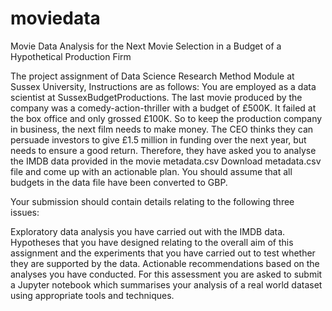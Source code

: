# moviedata
Movie Data Analysis for the Next Movie Selection in a Budget of a Hypothetical Production Firm 

The project assignment of Data Science Research Method Module at Sussex University,
Instructions are as follows:
You are employed as a data scientist at SussexBudgetProductions. The last movie produced by the company was a comedy-action-thriller with a budget of £500K. It failed at the box office and only grossed £100K. So to keep the production company in business, the next film needs to make money. The CEO thinks they can persuade investors to give £1.5 million in funding over the next year, but needs to ensure a good return. Therefore, they have asked you to analyse the IMDB data provided in the movie metadata.csv Download metadata.csv file and come up with an actionable plan. You should assume that all budgets in the data file have been converted to GBP. 

Your submission should contain details relating to the following three issues:

Exploratory data analysis you have carried out with the IMDB data.
Hypotheses that you have designed relating to the overall aim of this assignment and the experiments that you have carried out to test whether they are supported by the data.
Actionable recommendations based on the analyses you have conducted.
For this assessment you are asked to submit a Jupyter notebook which summarises your analysis of a real world dataset using appropriate tools and techniques.
